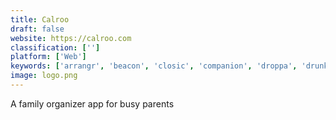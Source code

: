 ```yaml
---
title: Calroo
draft: false 
website: https://calroo.com
classification: ['']
platform: ['Web']
keywords: ['arrangr', 'beacon', 'closic', 'companion', 'droppa', 'drunk_mode', 'fammle', 'geozilla', 'jawger', 'kidpass', 'ourhome', 'owlet_baby_monitor', 'raft_calendar', 'remember_the_milk', 'safone', 'sochat_super_groups', 'the_grid', 'unfiltered.news', 'wildfire', 'your_family_on_google', 'yourganize']
image: logo.png
---
```

A family organizer app for busy parents